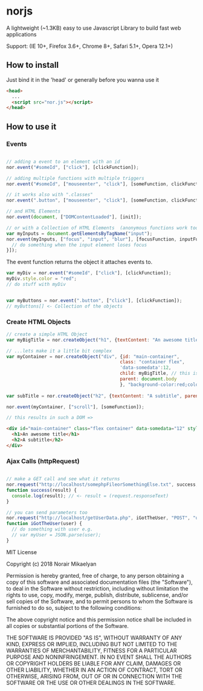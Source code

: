 # norjs

A lightweight (~1.3KB) easy to use Javascript Library to build fast web applications

Support: (IE 10+, Firefox 3.6+, Chrome 8+, Safari 5.1+, Opera 12.1+) 

## How to install

Just bind it in the 'head' or generally before you wanna use it
```HTML
<head>
  ...
  <script src="nor.js"></script>
</head>
```

## How to use it
### Events
```javascript

// adding a event to an element with an id
nor.event("#someId", ["click"], [clickFunction]);

// adding multiple functions with multiple triggers
nor.event("#someId", ["mouseenter", "click"], [someFunction, clickFunction]);

// it works also with ".classes"
nor.event(".button", ["mouseenter", "click"], [someFunction, clickFunction]);

// and HTML Elements
nor.event(document, ["DOMContentLoaded"], [init]);

// or with a Collection of HTML Elements  (anonymous functions work too)
var myInputs = document.getElementsByTagName("input");
nor.event(myInputs, ["focus", "input", "blur"], [focusFunction, inputFunction, function(e) {
  // do something when the input element loses focus
}]);

```

The event function returns the object it attaches events to.
```javascript
var myDiv = nor.event("#someId", ["click"], [clickFunction]);
myDiv.style.color = "red";
// do stuff with myDiv


var myButtons = nor.event(".button", ["click"], [clickFunction]);
// myButtons[] <- Collection of the objects
```

### Create HTML Objects

```javascript
// create a simple HTML Object
var myBigTitle = nor.createObject("h1", {textContent: "An awesome title"});

// ...lets make it a little bit complex
var myContainer = nor.createObject("div", {id: "main-container", 
                                          class: "container flex", 
                                          'data-somedata':12,
                                          child: myBigTitle, // this is our title we created before
                                          parent: document.body
                                          }, "background-color:red;color:yellow");
                                          
var subTitle = nor.createObject("h2", {textContent: "A subtitle", parent: myContainer});   

nor.event(myContainer, ["scroll"], [someFunction]);

// this results in such a DOM =>
```
```HTML
<div id="main-container" class="flex container" data-somedata="12" style="background-color:red;color:yellow">
  <h1>An awesome title</h1>
  <h2>A subtitle</h2>
</div>
```

### Ajax Calls (httpRequest)

```javascript

// make a GET call and see what it returns 
nor.request("http://localhost/somephpFileorSomethingElse.txt", success, "GET");
function success(result) {
  console.log(result); // <- result = (request.responseText)
}

// you can send parameters too
nor.request("http://localhost/getUserData.php", iGotTheUser, "POST", "userId="+userId);
function iGotTheUser(user) {
  // do something with user e.g.
  // var myUser = JSON.parse(user);
}
```

MIT License

Copyright (c) 2018 Norair Mikaelyan

Permission is hereby granted, free of charge, to any person obtaining a copy
of this software and associated documentation files (the "Software"), to deal
in the Software without restriction, including without limitation the rights
to use, copy, modify, merge, publish, distribute, sublicense, and/or sell
copies of the Software, and to permit persons to whom the Software is
furnished to do so, subject to the following conditions:

The above copyright notice and this permission notice shall be included in all
copies or substantial portions of the Software.

THE SOFTWARE IS PROVIDED "AS IS", WITHOUT WARRANTY OF ANY KIND, EXPRESS OR
IMPLIED, INCLUDING BUT NOT LIMITED TO THE WARRANTIES OF MERCHANTABILITY,
FITNESS FOR A PARTICULAR PURPOSE AND NONINFRINGEMENT. IN NO EVENT SHALL THE
AUTHORS OR COPYRIGHT HOLDERS BE LIABLE FOR ANY CLAIM, DAMAGES OR OTHER
LIABILITY, WHETHER IN AN ACTION OF CONTRACT, TORT OR OTHERWISE, ARISING FROM,
OUT OF OR IN CONNECTION WITH THE SOFTWARE OR THE USE OR OTHER DEALINGS IN THE
SOFTWARE.
